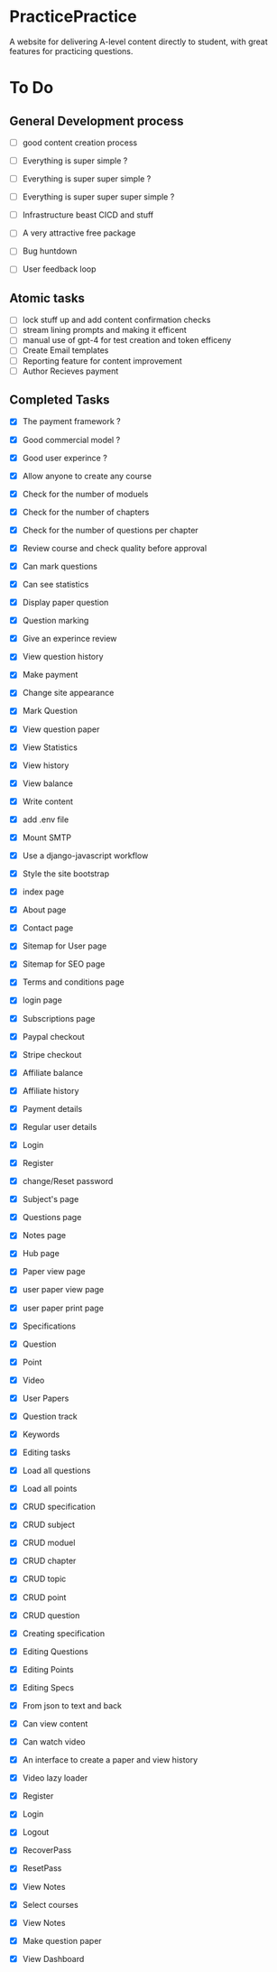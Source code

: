 # PracticePractice
A website for delivering A-level content directly to student, with great features for practicing questions.
# To Do

## General Development process
- [ ] good content creation process
- [ ] Everything is super simple ? 
- [ ] Everything is super super simple ? 
- [ ] Everything is super super super simple ? 
- [ ] Infrastructure beast CICD and stuff
- [ ] A very attractive free package
- [ ] Bug huntdown
- [ ] User feedback loop



## Atomic tasks
- [ ] lock stuff up and add content confirmation checks
- [ ] stream lining prompts and making it efficent
- [ ] manual use of gpt-4 for test creation and token efficeny
- [ ] Create Email templates
- [ ] Reporting feature for content improvement
- [ ] Author Recieves payment

## Completed Tasks
- [x] The payment framework ? 
- [x] Good commercial model ? 
- [x] Good user experince ?
- [x] Allow anyone to create any course
- [x] Check for the number of moduels
- [x] Check for the number of chapters
- [x] Check for the number of questions per chapter
- [x] Review course and check quality before approval
- [x] Can mark questions
- [x] Can see statistics
- [x] Display paper question
- [x] Question marking
- [x] Give an experince review
- [x] View question history
- [x] Make payment
- [x] Change site appearance
- [x] Mark Question
- [x] View question paper
- [x] View Statistics
- [x] View history
- [x] View balance
- [x] Write content
- [x] add .env file
- [x] Mount SMTP
- [x] Use a django-javascript workflow
- [x] Style the site bootstrap
- [x] index page
- [x] About page
- [x] Contact page
- [x] Sitemap for User page
- [x] Sitemap for SEO page
- [x] Terms and conditions page
- [x] login page
- [x] Subscriptions page
- [x] Paypal checkout
- [x] Stripe checkout
- [x] Affiliate balance
- [x] Affiliate history
- [x] Payment details
- [x] Regular user details
- [x] Login
- [x] Register
- [x] change/Reset password
- [x] Subject's page
- [x] Questions page
- [x] Notes page
- [x] Hub page
- [x] Paper view page
- [x] user paper view page
- [x] user paper print page
- [x] Specifications
- [x] Question 
- [x] Point 
- [x] Video 
- [x] User Papers 
- [x] Question track 
- [x] Keywords
- [x] Editing tasks
- [x] Load all questions
- [x] Load all points
- [x] CRUD specification
- [x] CRUD subject
- [x] CRUD moduel
- [x] CRUD chapter
- [x] CRUD topic
- [x] CRUD point
- [x] CRUD question
- [x] Creating specification
- [x] Editing Questions
- [x] Editing Points
- [x] Editing Specs
- [x] From json to text and back
- [x] Can view content
- [x] Can watch video
- [x] An interface to create a paper and view history
- [x] Video lazy loader
- [x] Register
- [x] Login
- [x] Logout
- [x] RecoverPass
- [x] ResetPass
- [x] View Notes
- [x] Select courses
- [x] View Notes
- [x] Make question paper
- [x] View Dashboard





